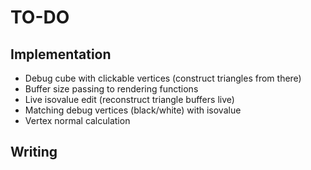 # TO-DO

## Implementation

- Debug cube with clickable vertices (construct triangles from there)
- Buffer size passing to rendering functions
- Live isovalue edit (reconstruct triangle buffers live)
- Matching debug vertices (black/white) with isovalue
- Vertex normal calculation


## Writing
